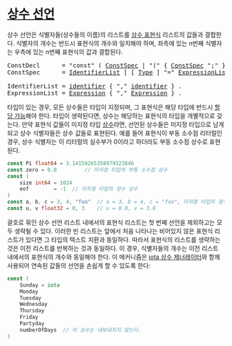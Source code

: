 # [상수 선언](#constant-declarations)

상수 선언은 식별자들(상수들의 이름)의 리스트를 [상수 표현식]([Expressions/constant_expressions.html) 리스트의 값들과 결합한다. 식별자의 개수는 반드시 표현식의 개수와 일치해야 하며, 좌측에 있는 n번째 식별자는 우측에 있는 n번째 표현식의 값과 결합된다.

<pre>
<a id="ConstDecl">ConstDecl</a>      = "const" ( <a href="#ConstSpec">ConstSpec</a> | "(" { <a href="#ConstSpec">ConstSpec</a> ";" } ")" ) .
<a id="ConstSpec">ConstSpec</a>      = <a href="#IdentifierList">IdentifierList</a> [ [ <a href="/Types/#Type">Type</a> ] "=" <a href="#ExpressionList">ExpressionList</a> ] .

<a id="IdentifierList">IdentifierList</a> = <a href="/Lexical%20elements/identifiers.html#identifier">identifier</a> { "," <a href="/Lexical%20elements/identifiers.html#identifier">identifier</a> } .
<a id="ExpressionList">ExpressionList</a> = <a href="/Expressions/operators.html#Expression">Expression</a> { "," <a href="/Expressions/operators.html#Expression">Expression</a> } .
</pre>

타입이 있는 경우, 모든 상수들은 타입이 지정되며, 그 표현식은 해당 타입에 반드시 [할당 가능](/Properties%20of%20types%20and%20values/assignability.html)해야 한다. 타입이 생략된다면, 상수는 해당하는 표현식의 타입을 개별적으로 갖는다. 만약 표현식 값들이 미지정 타입 [상수](/Constants/)라면, 선언된 상수들은 미지정 타입으로 남게 되고 상수 식별자들은 상수 값들로 표현된다. 예를 들어 표현식이 부동 소수점 리터럴인 경우, 상수 식별자는 이 리터럴의 실수부가 0이라고 하더라도 부동 소수점 상수로 표현된다.

```go
const Pi float64 = 3.14159265358979323846
const zero = 0.0         // 미지정 타입의 부동 소수점 상수
const (
    size int64 = 1024
    eof        = -1  // 미지정 타입의 정수 상수
)
const a, b, c = 3, 4, "foo"  // a = 3, b = 4, c = "foo", 미지정 타입의 정수와 문자열 상수
const u, v float32 = 0, 3    // u = 0.0, v = 3.0
```

괄호로 묶인 상수 선언 리스트 내에서의 표현식 리스트는 첫 번째 선언을 제외하고는 모두 생략될 수 있다. 이러한 빈 리스트는 앞에서 처음 나타나는 비어있지 않은 표현식 리스트가 있다면 그 타입의 텍스트 치환과 동일하다. 따라서 표현식의 리스트를 생략하는 것은 이전 리스트를 반복하는 것과 동일하다. 이 경우, 식별자들의 개수는 이전 리스트 내에서의 표현식의 개수와 동일해야 한다. 이 메커니즘은 [iota 상수 제너레이터](/Declarations%20and%20scope/iota.html)와 함께 사용되어 연속된 값들의 선언을 손쉽게 할 수 있도록 한다:

```go
const (
    Sunday = iota
    Monday
    Tuesday
    Wednesday
    Thursday
    Friday
    Partyday
    numberOfDays  // 이 상수는 내보내지지 않는다.
)
```
